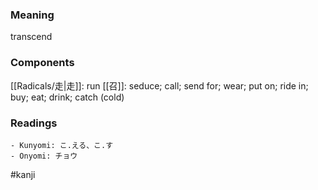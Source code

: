### Meaning

transcend

### Components

[[Radicals/走|走]]: run [[召]]: seduce; call; send for; wear; put on; ride in; buy; eat; drink; catch (cold)

### Readings

```
- Kunyomi: こ.える、こ.す
- Onyomi: チョウ
```

#kanji